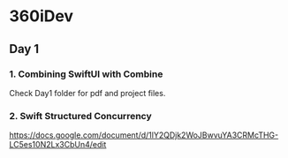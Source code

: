 # 360iDev
## Day 1

### 1. Combining SwiftUI with Combine
Check Day1 folder for pdf and project files.

### 2. Swift Structured Concurrency 
https://docs.google.com/document/d/1lY2QDjk2WoJBwvuYA3CRMcTHG-LC5es10N2Lx3CbUn4/edit

